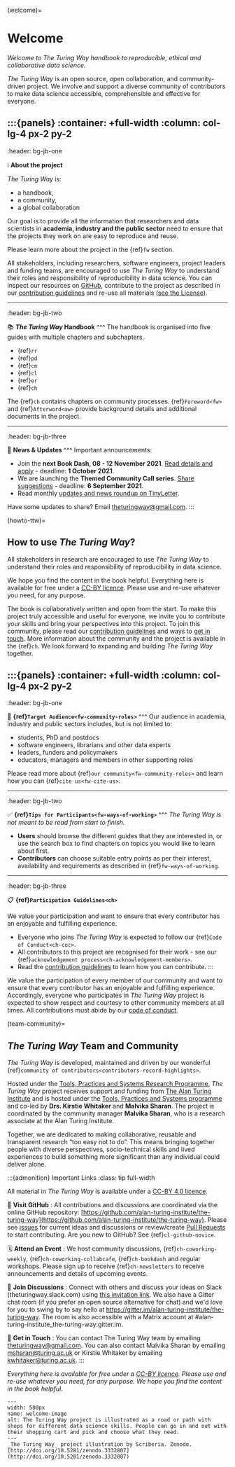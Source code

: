 (welcome)=
# Welcome

*Welcome to The Turing Way handbook to reproducible, ethical and collaborative data science.*

_The Turing Way_ is an open source, open collaboration, and community-driven project. 
We involve and support a diverse community of contributors to make data science accessible, comprehensible and effective for everyone.

:::{panels}
:container: +full-width
:column: col-lg-4 px-2 py-2
---
:header: bg-jb-one

ℹ️ **About the project**

_The Turing Way_ is:
* a handbook,
* a community,
* a global collaboration

Our goal is to provide all the information that researchers and data scientists in **academia, industry and the public sector** need to ensure that the projects they work on are easy to reproduce and reuse.

Please learn more about the project in the {ref}`fw` section.

All stakeholders, including researchers, software engineers, project leaders and funding teams, are encouraged to use _The Turing Way_ to understand their roles and responsibility of reproducibility in data science.
You can inspect our resources on [GitHub](https://github.com/alan-turing-institute/the-turing-way), contribute to the project as described in our [contribution guidelines](https://github.com/alan-turing-institute/the-turing-way/blob/main/CONTRIBUTING.md) and re-use all materials ([see the License](https://github.com/alan-turing-institute/the-turing-way/blob/main/LICENSE.md)).

---
:header: bg-jb-two

📚 **_The Turing Way_ Handbook** 
^^^
The handbook is organised into five guides with multiple chapters and subchapters.
* {ref}`rr`
* {ref}`pd`
* {ref}`cm`
* {ref}`cl`
* {ref}`er`
* {ref}`ch`

The {ref}`ch` contains chapters on community processes.
{ref}`Foreword<fw>` and {ref}`Afterword<aw>` provide background details and additional documents in the project.

---
:header: bg-jb-three

📣 **News & Updates** 
^^^
Important announcements:
* Join the **next Book Dash, 08 - 12 November 2021**. [Read details and apply](https://tinyurl.com/ttw-bookdash-nov21) - deadline: **1 October 2021**.
* We are launching the **Themed Community Call series**. [Share suggestions](https://tinyurl.com/ttw-community-call) - deadline: **6 September 2021**.
* Read monthly [updates and news roundup on TinyLetter](https://tinyletter.com/TuringWay/archive).

Have some updates to share? Email [theturingway@gmail.com](mailto:theturingway@gmail.com).
:::

(howto-ttw)=
## How to use _The Turing Way_?

All stakeholders in research  are encouraged to use _The Turing Way_ to understand their roles and responsibility of reproducibility in data science.

We hope you find the content in the book helpful.
Everything here is available for free under a [CC-BY licence](https://github.com/alan-turing-institute/the-turing-way/blob/main/LICENSE.md).
Please use and re-use whatever you need, for any purpose.

The book is collaboratively written and open from the start.
To make this project truly accessible and useful for everyone, we invite you to contribute your skills and bring your perspectives into this project.
To join this community, please read our [contribution guidelines](https://github.com/alan-turing-institute/the-turing-way/blob/main/CONTRIBUTING.md) and ways to [get in touch](https://github.com/alan-turing-institute/the-turing-way#get-in-touch).
More information about the community and the project is available in the {ref}`ch`.
We look forward to expanding and building _The Turing Way_ together.

:::{panels}
:container: +full-width
:column: col-lg-4 px-2 py-2
---
:header: bg-jb-one

🎯 **{ref}`Target Audience<fw-community-roles>`**
^^^
Our audience in academia, industry and public sectors includes, but is not limited to:
* students, PhD and postdocs
* software engineers, librarians and other data experts
* leaders, funders and policymakers
* educators, managers and members in other supporting roles

Please read more about {ref}`our community<fw-community-roles>` and learn how you can {ref}`cite us<fw-cite-us>`.

---
:header: bg-jb-two

✅ **{ref}`Tips for Participants<fw-ways-of-working>`**
^^^
*_The Turing Way_ is not meant to be read from start to finish.*
* **Users** should browse the different guides that they are interested in, or use the search box to find chapters on topics you would like to learn about first.
* **Contributors** can choose suitable entry points as per their interest, availability and requirements as described in {ref}`fw-ways-of-working`.

---
:header: bg-jb-three

📋 **{ref}`Participation Guidelines<ch>`** 

We value your participation and want to ensure that every contributor has an enjoyable and fulfilling experience.
* Everyone who joins _The Turing Way_ is expected to follow our {ref}`Code of Conduct<ch-coc>`.
* All contributors to this project are recognised for their work - see our {ref}`acknowledgement process<ch-acknowledgement-members>`.
* Read the [contribution guidelines](https://github.com/alan-turing-institute/the-turing-way/blob/master/CONTRIBUTING.md) to learn how you can contribute.
:::

We value the participation of every member of our community and want to ensure that every contributor has an enjoyable and fulfilling experience.
Accordingly, everyone who participates in _The Turing Way_ project is expected to show respect and courtesy to other community members at all times.
All contributions must abide by our [code of conduct](https://github.com/alan-turing-institute/the-turing-way/blob/main/CODE_OF_CONDUCT.md).


(team-community)=
## _The Turing Way_ Team and Community

_The Turing Way_ is developed, maintained and driven by our wonderful {ref}`community of contributors<contributors-record-highlights>`.

Hosted under the [Tools, Practices and Systems Research Programme](https://www.turing.ac.uk/research/research-programmes/tools-practices-and-systems), _The Turing Way_ project receives support and funding from [The Alan Turing Institute](https://www.turing.ac.uk/) and is hosted under the [Tools, Practices and Systems programme](https://www.turing.ac.uk/research/research-programmes/tools-practices-and-systems) and co-led by **Drs. Kirstie Whitaker** and **Malvika Sharan**.
The project is coordinated by the community manager **Malvika Sharan**, who is a research associate at the Alan Turing Institute.

Together, we are dedicated to making collaborative, reusable and transparent research “too easy not to do”.
This means bringing together people with diverse perspectives, socio-technical skills and lived experiences to build something more significant than any individual could deliver alone.

:::{admonition} Important Links
:class: tip full-width

All material in _The Turing Way_ is available under a [CC-BY 4.0 licence](https://github.com/alan-turing-institute/the-turing-way/blob/main/LICENSE.md).

📝 **Visit GitHub**
: All contributions and discussions are coordinated via the online GitHub repository: [https://github.com/alan-turing-institute/the-turing-way](https://github.com/alan-turing-institute/the-turing-way).
  Please see [issues](https://github.com/alan-turing-institute/the-turing-way/issues) for current ideas and discussions or review/create [Pull Requests](https://github.com/alan-turing-institute/the-turing-way/pulls) to start contributing. Are you new to GitHub? See {ref}`cl-github-novice`.

🗓 **Attend an Event**
: We host community discussions, {ref}`ch-coworking-weekly`, {ref}`ch-coworking-collabcafe`, {ref}`ch-bookdash` and regular workshops. 
  Please sign up to receive {ref}`ch-newsletters` to receive announcements and details of upcoming events.

💬 **Join Discussions**
: Connect with others and discuss your ideas on Slack (theturingway.slack.com) using [this invitation link](https://join.slack.com/t/theturingway/shared_invite/zt-fn608gvb-h_ZSpoA29cCdUwR~TIqpBw).
  We also have a Gitter chat room (if you prefer an open source alternative for chat) and we'd love for you to swing by to say hello at https://gitter.im/alan-turing-institute/the-turing-way. 
  The room is also accessible with a Matrix account at #alan-turing-institute_the-turing-way:gitter.im.

💌 **Get in Touch**
: You can contact The Turing Way team by emailing [theturingway@gmail.com](mailto:theturingway@gmail.com).
  You can also contact Malvika Sharan by emailing [msharan@turing.ac.uk](mailto:msharan@turing.ac.uk) or Kirstie Whitaker by emailing [kwhitaker@turing.ac.uk](mailto:kwhitaker@turing.ac.uk).
:::

*Everything here is available for free under a [CC-BY licence](https://github.com/alan-turing-institute/the-turing-way/blob/master/LICENSE.md).
Please use and re-use whatever you need, for any purpose.
We hope you find the content in the book helpful.*

```{figure} figures/welcome.jpg
---
width: 500px
name: welcome-image
alt: The Turing Way project is illustrated as a road or path with shops for different data science skills. People can go in and out with their shopping cart and pick and choose what they need.
---
_The Turing Way_ project illustration by Scriberia. Zenodo. [http://doi.org/10.5281/zenodo.3332807](http://doi.org/10.5281/zenodo.3332807)
```
